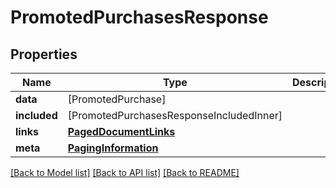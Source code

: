# PromotedPurchasesResponse

## Properties
Name | Type | Description | Notes
------------ | ------------- | ------------- | -------------
**data** | [PromotedPurchase] |  | 
**included** | [PromotedPurchasesResponseIncludedInner] |  | [optional] 
**links** | [**PagedDocumentLinks**](PagedDocumentLinks.md) |  | 
**meta** | [**PagingInformation**](PagingInformation.md) |  | [optional] 

[[Back to Model list]](../README.md#documentation-for-models) [[Back to API list]](../README.md#documentation-for-api-endpoints) [[Back to README]](../README.md)



